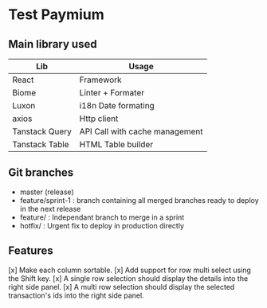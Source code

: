 # Test Paymium

## Main library used
| Lib | Usage              |
|-----|--------------------|
| React | Framework          |
| Biome | Linter + Formater  |
| Luxon | i18n Date formating |
| axios | Http client |
| Tanstack Query | API Call with cache management |
| Tanstack Table | HTML Table builder |

## Git branches
- master (release)
- feature/sprint-1 : branch containing all merged branches ready to deploy in the next release
- feature/<name> : Independant branch to merge in a sprint
- hotfix/<name> : Urgent fix to deploy in production directly

## Features
[x] Make each column sortable.
[x] Add support for row multi select using the Shift key.
[x] A single row selection should display the details into the right side panel.
[x] A multi row selection should display the selected transaction's ids into the right side panel.
